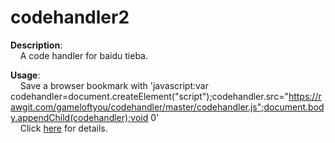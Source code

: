 codehandler2
===============

<b>Description</b>:<br />
&nbsp;&nbsp;&nbsp;&nbsp;A code handler for baidu tieba.
    
<b>Usage</b>:<br />
&nbsp;&nbsp;&nbsp;&nbsp;Save a browser bookmark with 'javascript:var codehandler=document.createElement("script");codehandler.src="https://rawgit.com/gameloftyou/codehandler/master/codehandler.js";document.body.appendChild(codehandler);void 0'<br />
&nbsp;&nbsp;&nbsp;&nbsp;Click <a href="http://tieba.baidu.com/p/2663791869">here</a> for details.
